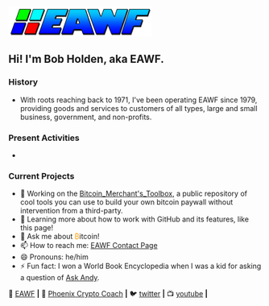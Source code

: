 [![bg][banner]][website]
## Hi! I'm Bob Holden, aka EAWF.
### History
* With roots reaching back to 1971, I've been operating EAWF since 1979, providing goods and services to customers of all types, large and small business, government, and non-profits.

### Present Activities
* 
### Current Projects 
- 🔭 Working on the [Bitcoin_Merchant's_Toolbox](), a public repository of cool tools you can use to build your own bitcoin paywall without intervention from a third-party.
- 🌱 Learning more about how to work with GitHub and its features, like this page!
- 💬 Ask me about <font color="orange">₿</font>itcoin!
- 📫 How to reach me: [EAWF Contact Page][contact] 
- 😄 Pronouns: he/him
- ⚡ Fun fact: I won a World Book Encyclopedia when I was a kid for asking a question of [Ask Andy](http://www.youaskandy.com/questions-answers/article-series-1960/15510-how-many-red-blood-corpuscles-do-we-have).

🏡 [EAWF][website] **|** 
🏡 [Phoenix Crypto Coach][pcc] **|** 
🐦 [twitter][twitter] **|** 
📺 [youtube][youtube] **|** 

[banner]: https://raw.githubusercontent.com/EAWF/EAWF/master/EAWF.png
[website]: http://eawf.com
[pcc]: https://phoenixcryptocoach.com
[contact]: http://eawf.com/contact.php
[twitter]: https://twitter.com/EAWFbob
[youtube]: https://youtube.com/EAWF
